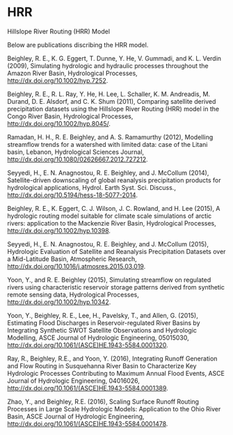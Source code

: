 # HRR
Hillslope River Routing (HRR) Model

Below are publications discribing the HRR model.

Beighley, R. E., K. G. Eggert, T. Dunne, Y. He, V. Gummadi, and K. L. Verdin (2009), Simulating hydrologic and hydraulic processes throughout the Amazon River Basin, Hydrological Processes, http://dx.doi.org/10.1002/hyp.7252.

Beighley, R. E., R. L. Ray, Y. He, H. Lee, L. Schaller, K. M. Andreadis, M. Durand, D. E. Alsdorf, and C. K. Shum (2011), Comparing satellite derived precipitation datasets using the Hillslope River Routing (HRR) model in the Congo River Basin, Hydrological Processes, http://dx.doi.org/10.1002/hyp.8045/.

Ramadan, H. H., R. E. Beighley, and A. S. Ramamurthy (2012), Modelling streamflow trends for a watershed with limited data: case of the Litani basin, Lebanon, Hydrological Sciences Journal, http://dx.doi.org/10.1080/02626667.2012.727212.

Seyyedi, H., E. N. Anagnostou, R. E. Beighley, and J. McCollum (2014), Satellite-driven downscaling of global reanalysis precipitation products for hydrological applications, Hydrol. Earth Syst. Sci. Discuss., http://dx.doi.org/10.5194/hess-18-5077-2014.

Beighley, R. E., K. Eggert, C. J. Wilson, J. C. Rowland, and H. Lee (2015), A hydrologic routing model suitable for climate scale simulations of arctic rivers: application to the Mackenzie River Basin, Hydrological Processes, http://dx.doi.org/10.1002/hyp.10398.

Seyyedi, H., E. N. Anagnostou, R. E. Beighley, and J. McCollum (2015), Hydrologic Evaluation of Satellite and Reanalysis Precipitation Datasets over a Mid-Latitude Basin, Atmospheric Research, http://dx.doi.org/10.1016/j.atmosres.2015.03.019.

Yoon, Y., and R. E. Beighley (2015), Simulating streamflow on regulated rivers using characteristic reservoir storage patterns derived from synthetic remote sensing data, Hydrological Processes, http://dx.doi.org/10.1002/hyp.10342.

Yoon, Y., Beighley, R. E., Lee, H., Pavelsky, T., and Allen, G. (2015), Estimating Flood Discharges in Reservoir-regulated River Basins by Integrating Synthetic SWOT Satellite Observations and Hydrologic Modelling, ASCE Journal of Hydrologic Engineering, 05015030, http://dx.doi.org/10.1061/(ASCE)HE.1943-5584.0001320.

Ray, R., Beighley, R.E.,  and Yoon, Y. (2016), Integrating Runoff Generation and Flow Routing in Susquehanna River Basin to Characterize Key Hydrologic Processes Contributing to Maximum Annual Flood Events, ASCE Journal of Hydrologic Engineering, 04016026, http://dx.doi.org/10.1061/(ASCE)HE.1943-5584.0001389. 

Zhao, Y., and Beighley, R.E. (2016), Scaling Surface Runoff Routing Processes in Large Scale Hydrologic Models: Application to the Ohio River Basin, ASCE Journal of Hydrologic Engineering, http://dx.doi.org/10.1061/(ASCE)HE.1943-5584.0001478. 

